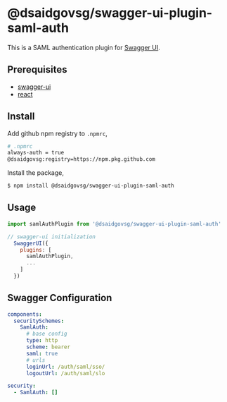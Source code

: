
# @dsaidgovsg/swagger-ui-plugin-saml-auth 

This is a SAML authentication plugin for [Swagger UI](https://swagger.io/docs/open-source-tools/swagger-ui/customization/plugin-api/).

## Prerequisites

- [swagger-ui](https://www.npmjs.com/package/swagger-ui)
- [react](https://www.npmjs.com/package/react)

## Install

Add github npm registry to `.npmrc`,

```sh
# .npmrc
always-auth = true
@dsaidgovsg:registry=https://npm.pkg.github.com
```

Install the package,

```sh
$ npm install @dsaidgovsg/swagger-ui-plugin-saml-auth
```

## Usage

```javascript
import samlAuthPlugin from '@dsaidgovsg/swagger-ui-plugin-saml-auth'

// swagger-ui initialization
  SwaggerUI({
    plugins: [
      samlAuthPlugin,
      ...
    ]
  })
```

## Swagger Configuration

```yaml
components:
  securitySchemes:
    SamlAuth:
      # base config
      type: http
      scheme: bearer
      saml: true
      # urls
      loginUrl: /auth/saml/sso/
      logoutUrl: /auth/saml/slo

security:
  - SamlAuth: []
```
